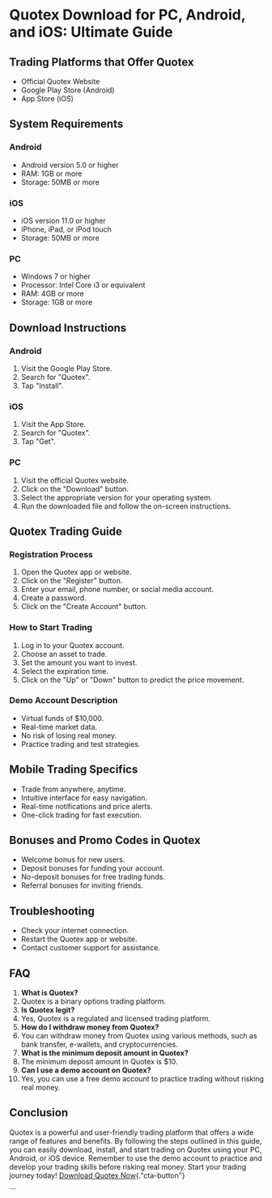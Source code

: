 # Quotex Download for PC, Android, and iOS: Ultimate Guide

## Trading Platforms that Offer Quotex

-   Official Quotex Website
-   Google Play Store (Android)
-   App Store (iOS)

## System Requirements

### Android

-   Android version 5.0 or higher
-   RAM: 1GB or more
-   Storage: 50MB or more

### iOS

-   iOS version 11.0 or higher
-   iPhone, iPad, or iPod touch
-   Storage: 50MB or more

### PC

-   Windows 7 or higher
-   Processor: Intel Core i3 or equivalent
-   RAM: 4GB or more
-   Storage: 1GB or more

## Download Instructions

### Android

1.  Visit the Google Play Store.
2.  Search for "Quotex".
3.  Tap "Install".

### iOS

1.  Visit the App Store.
2.  Search for "Quotex".
3.  Tap "Get".

### PC

1.  Visit the official Quotex website.
2.  Click on the "Download" button.
3.  Select the appropriate version for your operating system.
4.  Run the downloaded file and follow the on-screen instructions.

## Quotex Trading Guide

### Registration Process

1.  Open the Quotex app or website.
2.  Click on the "Register" button.
3.  Enter your email, phone number, or social media account.
4.  Create a password.
5.  Click on the "Create Account" button.

### How to Start Trading

1.  Log in to your Quotex account.
2.  Choose an asset to trade.
3.  Set the amount you want to invest.
4.  Select the expiration time.
5.  Click on the "Up" or "Down" button to predict the price
    movement.

### Demo Account Description

-   Virtual funds of \$10,000.
-   Real-time market data.
-   No risk of losing real money.
-   Practice trading and test strategies.

## Mobile Trading Specifics

-   Trade from anywhere, anytime.
-   Intuitive interface for easy navigation.
-   Real-time notifications and price alerts.
-   One-click trading for fast execution.

## Bonuses and Promo Codes in Quotex

-   Welcome bonus for new users.
-   Deposit bonuses for funding your account.
-   No-deposit bonuses for free trading funds.
-   Referral bonuses for inviting friends.

## Troubleshooting

-   Check your internet connection.
-   Restart the Quotex app or website.
-   Contact customer support for assistance.

## FAQ

1.  **What is Quotex?**
2.  Quotex is a binary options trading platform.
3.  **Is Quotex legit?**
4.  Yes, Quotex is a regulated and licensed trading platform.
5.  **How do I withdraw money from Quotex?**
6.  You can withdraw money from Quotex using various methods, such as
    bank transfer, e-wallets, and cryptocurrencies.
7.  **What is the minimum deposit amount in Quotex?**
8.  The minimum deposit amount in Quotex is \$10.
9.  **Can I use a demo account on Quotex?**
10. Yes, you can use a free demo account to practice trading without
    risking real money.

## Conclusion

Quotex is a powerful and user-friendly trading platform that offers a
wide range of features and benefits. By following the steps outlined in
this guide, you can easily download, install, and start trading on
Quotex using your PC, Android, or iOS device. Remember to use the demo
account to practice and develop your trading skills before risking real
money. Start your trading journey today! [Download Quotex
Now](\%22https://traff.sbs/quotexonelink\%22){."cta-button"}

\`\`\`

